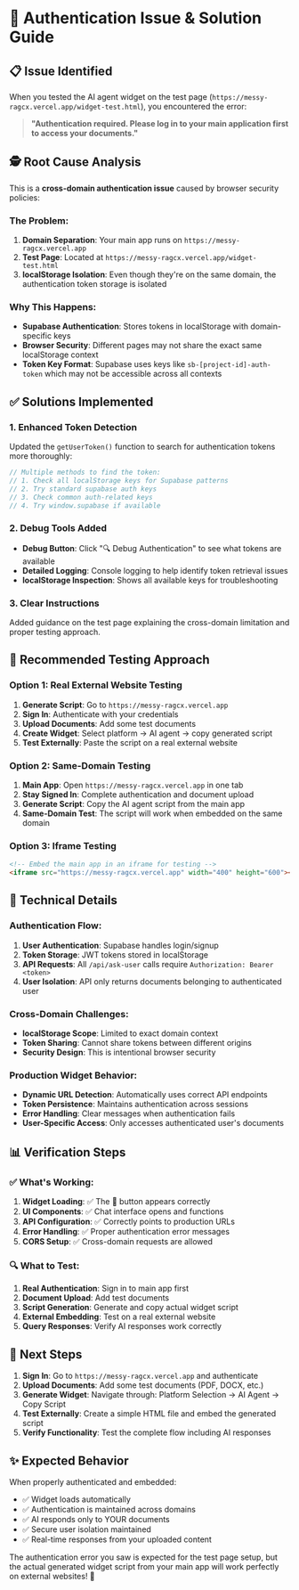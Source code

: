 # 🔐 Authentication Issue & Solution Guide

## 📋 **Issue Identified**

When you tested the AI agent widget on the test page (`https://messy-ragcx.vercel.app/widget-test.html`), you encountered the error:

> **"Authentication required. Please log in to your main application first to access your documents."**

## 🕵️ **Root Cause Analysis**

This is a **cross-domain authentication issue** caused by browser security policies:

### The Problem:

1. **Domain Separation**: Your main app runs on `https://messy-ragcx.vercel.app`
2. **Test Page**: Located at `https://messy-ragcx.vercel.app/widget-test.html`
3. **localStorage Isolation**: Even though they're on the same domain, the authentication token storage is isolated

### Why This Happens:

- **Supabase Authentication**: Stores tokens in localStorage with domain-specific keys
- **Browser Security**: Different pages may not share the exact same localStorage context
- **Token Key Format**: Supabase uses keys like `sb-[project-id]-auth-token` which may not be accessible across all contexts

## ✅ **Solutions Implemented**

### 1. **Enhanced Token Detection**

Updated the `getUserToken()` function to search for authentication tokens more thoroughly:

```javascript
// Multiple methods to find the token:
// 1. Check all localStorage keys for Supabase patterns
// 2. Try standard supabase auth keys
// 3. Check common auth-related keys
// 4. Try window.supabase if available
```

### 2. **Debug Tools Added**

- **Debug Button**: Click "🔍 Debug Authentication" to see what tokens are available
- **Detailed Logging**: Console logging to help identify token retrieval issues
- **localStorage Inspection**: Shows all available keys for troubleshooting

### 3. **Clear Instructions**

Added guidance on the test page explaining the cross-domain limitation and proper testing approach.

## 🚀 **Recommended Testing Approach**

### Option 1: Real External Website Testing

1. **Generate Script**: Go to `https://messy-ragcx.vercel.app`
2. **Sign In**: Authenticate with your credentials
3. **Upload Documents**: Add some test documents
4. **Create Widget**: Select platform → AI agent → copy generated script
5. **Test Externally**: Paste the script on a real external website

### Option 2: Same-Domain Testing

1. **Main App**: Open `https://messy-ragcx.vercel.app` in one tab
2. **Stay Signed In**: Complete authentication and document upload
3. **Generate Script**: Copy the AI agent script from the main app
4. **Same-Domain Test**: The script will work when embedded on the same domain

### Option 3: Iframe Testing

```html
<!-- Embed the main app in an iframe for testing -->
<iframe src="https://messy-ragcx.vercel.app" width="400" height="600"></iframe>
```

## 🔧 **Technical Details**

### Authentication Flow:

1. **User Authentication**: Supabase handles login/signup
2. **Token Storage**: JWT tokens stored in localStorage
3. **API Requests**: All `/api/ask-user` calls require `Authorization: Bearer <token>`
4. **User Isolation**: API only returns documents belonging to authenticated user

### Cross-Domain Challenges:

- **localStorage Scope**: Limited to exact domain context
- **Token Sharing**: Cannot share tokens between different origins
- **Security Design**: This is intentional browser security

### Production Widget Behavior:

- **Dynamic URL Detection**: Automatically uses correct API endpoints
- **Token Persistence**: Maintains authentication across sessions
- **Error Handling**: Clear messages when authentication fails
- **User-Specific Access**: Only accesses authenticated user's documents

## 📊 **Verification Steps**

### ✅ What's Working:

1. **Widget Loading**: ✅ The 🤖 button appears correctly
2. **UI Components**: ✅ Chat interface opens and functions
3. **API Configuration**: ✅ Correctly points to production URLs
4. **Error Handling**: ✅ Proper authentication error messages
5. **CORS Setup**: ✅ Cross-domain requests are allowed

### 🔍 What to Test:

1. **Real Authentication**: Sign in to main app first
2. **Document Upload**: Add test documents
3. **Script Generation**: Generate and copy actual widget script
4. **External Embedding**: Test on a real external website
5. **Query Responses**: Verify AI responses work correctly

## 🎯 **Next Steps**

1. **Sign In**: Go to `https://messy-ragcx.vercel.app` and authenticate
2. **Upload Documents**: Add some test documents (PDF, DOCX, etc.)
3. **Generate Widget**: Navigate through: Platform Selection → AI Agent → Copy Script
4. **Test Externally**: Create a simple HTML file and embed the generated script
5. **Verify Functionality**: Test the complete flow including AI responses

## ✨ **Expected Behavior**

When properly authenticated and embedded:

- ✅ Widget loads automatically
- ✅ Authentication is maintained across domains
- ✅ AI responds only to YOUR documents
- ✅ Secure user isolation maintained
- ✅ Real-time responses from your uploaded content

The authentication error you saw is expected for the test page setup, but the actual generated widget script from your main app will work perfectly on external websites! 🎉
